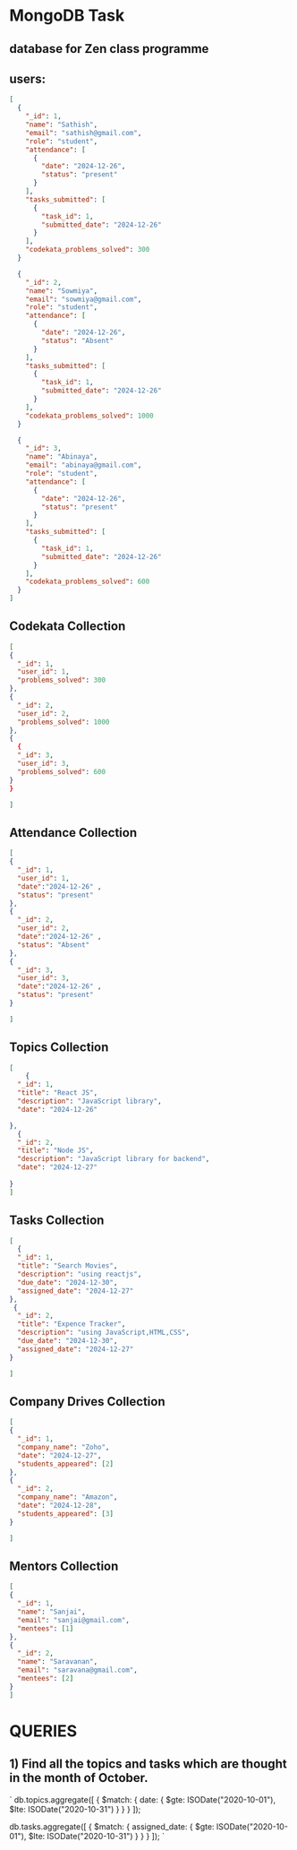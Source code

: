# MongoDB Task
## database for Zen class programme
## users:
```json
[
  {
    "_id": 1,
    "name": "Sathish",
    "email": "sathish@gmail.com",
    "role": "student",
    "attendance": [
      {
        "date": "2024-12-26",
        "status": "present"
      }
    ],
    "tasks_submitted": [
      {
        "task_id": 1,
        "submitted_date": "2024-12-26"
      }
    ],
    "codekata_problems_solved": 300
  }

  {
    "_id": 2,
    "name": "Sowmiya",
    "email": "sowmiya@gmail.com",
    "role": "student",
    "attendance": [
      {
        "date": "2024-12-26",
        "status": "Absent"
      }
    ],
    "tasks_submitted": [
      {
        "task_id": 1,
        "submitted_date": "2024-12-26"
      }
    ],
    "codekata_problems_solved": 1000
  }

  {
    "_id": 3,
    "name": "Abinaya",
    "email": "abinaya@gmail.com",
    "role": "student",
    "attendance": [
      {
        "date": "2024-12-26",
        "status": "present"
      }
    ],
    "tasks_submitted": [
      {
        "task_id": 1,
        "submitted_date": "2024-12-26"
      }
    ],
    "codekata_problems_solved": 600
  }
]
```
## Codekata Collection
```json
[
{
  "_id": 1,
  "user_id": 1,
  "problems_solved": 300
},
{
  "_id": 2,
  "user_id": 2,
  "problems_solved": 1000
},
{
  {
  "_id": 3,
  "user_id": 3,
  "problems_solved": 600
}
}

]
```
## Attendance Collection
```json
[
{
  "_id": 1,
  "user_id": 1,
  "date":"2024-12-26" ,
  "status": "present"
},
{
  "_id": 2,
  "user_id": 2,
  "date":"2024-12-26" ,
  "status": "Absent"
},
{
  "_id": 3,
  "user_id": 3,
  "date":"2024-12-26" ,
  "status": "present"
}

]
```
## Topics Collection
```json
[
    {
  "_id": 1,
  "title": "React JS",
  "description": "JavaScript library",
  "date": "2024-12-26"

},
  {
  "_id": 2,
  "title": "Node JS",
  "description": "JavaScript library for backend",
  "date": "2024-12-27"
  
}
]
```
## Tasks Collection
```json
[
  {
  "_id": 1,
  "title": "Search Movies",
  "description": "using reactjs",
  "due_date": "2024-12-30",
  "assigned_date": "2024-12-27"
},
 {
  "_id": 2,
  "title": "Expence Tracker",
  "description": "using JavaScript,HTML,CSS",
  "due_date": "2024-12-30",
  "assigned_date": "2024-12-27"
}

]
```
## Company Drives Collection
```json
[
{
  "_id": 1,
  "company_name": "Zoho",
  "date": "2024-12-27",
  "students_appeared": [2]
},
{
  "_id": 2,
  "company_name": "Amazon",
  "date": "2024-12-28",
  "students_appeared": [3]
}

]
```
## Mentors Collection
```json
[
{
  "_id": 1,
  "name": "Sanjai",
  "email": "sanjai@gmail.com",
  "mentees": [1] 
},
{
  "_id": 2,
  "name": "Saravanan",
  "email": "saravana@gmail.com",
  "mentees": [2] 
}
]
```
# QUERIES

## 1) Find all the topics and tasks which are thought in the month of October.
`
db.topics.aggregate([
  { 
    $match: { 
      date: { 
        $gte: ISODate("2020-10-01"), 
        $lte: ISODate("2020-10-31") 
      } 
    } 
  }
]);

db.tasks.aggregate([
  { 
    $match: { 
      assigned_date: { 
        $gte: ISODate("2020-10-01"), 
        $lte: ISODate("2020-10-31") 
      } 
    } 
  }
]);
`